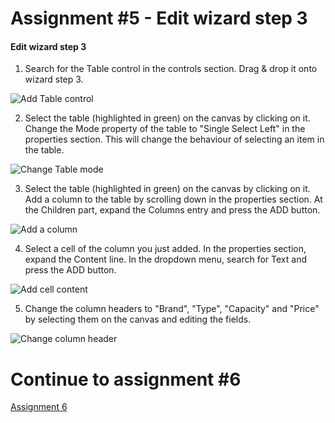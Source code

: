 # Assignment #5 - Edit wizard step 3

#### Edit wizard step 3
1. Search for the Table control in the controls section. Drag & drop it onto wizard step 3.

![Add Table control]()

2. Select the table (highlighted in green) on the canvas by clicking on it. Change the Mode property of the table to "Single Select Left" in the properties section. This will change the behaviour of selecting an item in the table.

![Change Table mode]()

3. Select the table (highlighted in green) on the canvas by clicking on it. Add a column to the table by scrolling down in the properties section. At the Children part, expand the Columns entry and press the ADD button.

![Add a column]()

4. Select a cell of the column you just added. In the properties section, expand the Content line. In the dropdown menu, search for Text and press the ADD button.

![Add cell content]()

5. Change the column headers to "Brand", "Type", "Capacity" and "Price" by selecting them on the canvas and editing the fields.

![Change column header]()

# Continue to assignment #6
[Assignment 6](https://github.com/Innov8ion-developer/SAP_Build_Assignmentss/tree/3_)

